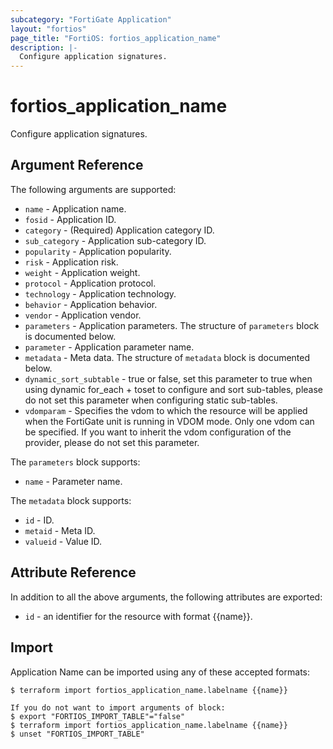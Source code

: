 ```yaml
---
subcategory: "FortiGate Application"
layout: "fortios"
page_title: "FortiOS: fortios_application_name"
description: |-
  Configure application signatures.
---
```


# fortios_application_name
Configure application signatures.

## Argument Reference

The following arguments are supported:

* `name` - Application name.
* `fosid` - Application ID.
* `category` - (Required) Application category ID.
* `sub_category` - Application sub-category ID.
* `popularity` - Application popularity.
* `risk` - Application risk.
* `weight` - Application weight.
* `protocol` - Application protocol.
* `technology` - Application technology.
* `behavior` - Application behavior.
* `vendor` - Application vendor.
* `parameters` - Application parameters. The structure of `parameters` block is documented below.
* `parameter` - Application parameter name.
* `metadata` - Meta data. The structure of `metadata` block is documented below.
* `dynamic_sort_subtable` - true or false, set this parameter to true when using dynamic for_each + toset to configure and sort sub-tables, please do not set this parameter when configuring static sub-tables.
* `vdomparam` - Specifies the vdom to which the resource will be applied when the FortiGate unit is running in VDOM mode. Only one vdom can be specified. If you want to inherit the vdom configuration of the provider, please do not set this parameter.

The `parameters` block supports:

* `name` - Parameter name.

The `metadata` block supports:

* `id` - ID.
* `metaid` - Meta ID.
* `valueid` - Value ID.


## Attribute Reference

In addition to all the above arguments, the following attributes are exported:
* `id` - an identifier for the resource with format {{name}}.

## Import

Application Name can be imported using any of these accepted formats:
```
$ terraform import fortios_application_name.labelname {{name}}

If you do not want to import arguments of block:
$ export "FORTIOS_IMPORT_TABLE"="false"
$ terraform import fortios_application_name.labelname {{name}}
$ unset "FORTIOS_IMPORT_TABLE"
```
